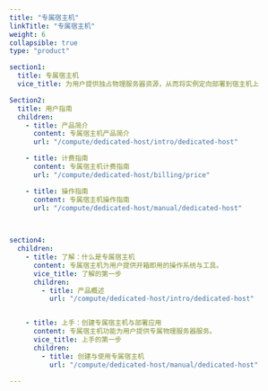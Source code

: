 ```yaml
---
title: "专属宿主机"
linkTitle: "专属宿主机"
weight: 6
collapsible: true
type: "product"

section1:
  title: 专属宿主机
  vice_title: 为用户提供独占物理服务器资源，从而将实例定向部署到宿主机上

Section2:
  title: 用户指南
  children:
    - title: 产品简介
      content: 专属宿主机产品简介
      url: "/compute/dedicated-host/intro/dedicated-host"

    - title: 计费指南
      content: 专属宿主机计费指南
      url: "/compute/dedicated-host/billing/price"

    - title: 操作指南
      content: 专属宿主机操作指南
      url: "/compute/dedicated-host/manual/dedicated-host"

    

section4:
  children:
    - title: 了解：什么是专属宿主机
      content: 专属宿主机为用户提供开箱即用的操作系统与工具。
      vice_title: 了解的第一步
      children:
        - title: 产品概述
          url: "/compute/dedicated-host/intro/dedicated-host"


    - title: 上手：创建专属宿主机与部署应用
      content: 专属宿主机功能为用户提供专属物理服务器服务。
      vice_title: 上手的第一步
      children: 
        - title: 创建与使用专属宿主机
          url: "/compute/dedicated-host/manual/dedicated-host"

---
```



<!-- type: "product" 这个参数表明这是一个产品index页面 -->
<!-- section1 为产品index页面 主标题 副标题 video  video_img为视频图片  -->
<!-- section2 为产品index页面 第一个大块的用户文档配置  -->
<!-- section3 为产品index页面 第二个大块的开发者文档配置  -->
<!-- section4 为产品index页面 第三个大块的学习路径配置  -->